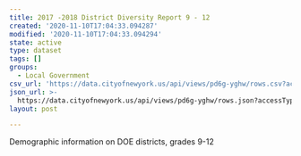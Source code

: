 ```yaml
---
title: 2017 -2018 District Diversity Report 9 - 12
created: '2020-11-10T17:04:33.094287'
modified: '2020-11-10T17:04:33.094294'
state: active
type: dataset
tags: []
groups:
  - Local Government
csv_url: 'https://data.cityofnewyork.us/api/views/pd6g-yghw/rows.csv?accessType=DOWNLOAD'
json_url: >-
  https://data.cityofnewyork.us/api/views/pd6g-yghw/rows.json?accessType=DOWNLOAD
layout: post

---
```

Demographic information on DOE districts, grades 9-12
